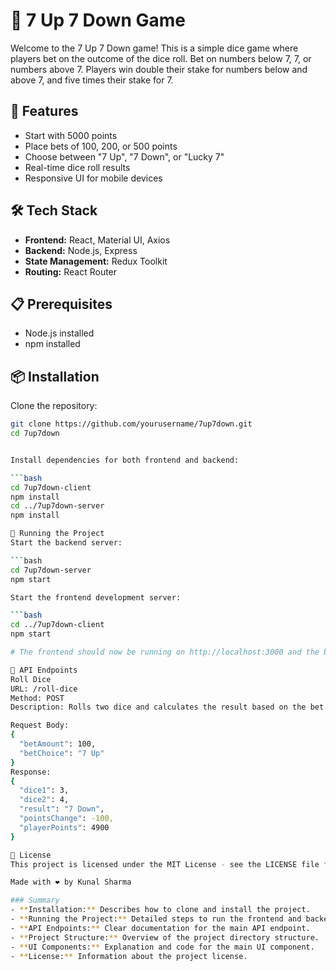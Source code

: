 # 🎲 7 Up 7 Down Game

Welcome to the 7 Up 7 Down game! This is a simple dice game where players bet on the outcome of the dice roll. Bet on numbers below 7, 7, or numbers above 7. Players win double their stake for numbers below and above 7, and five times their stake for 7.

## 🚀 Features
- Start with 5000 points
- Place bets of 100, 200, or 500 points
- Choose between "7 Up", "7 Down", or "Lucky 7"
- Real-time dice roll results
- Responsive UI for mobile devices

## 🛠️ Tech Stack
- **Frontend:** React, Material UI, Axios
- **Backend:** Node.js, Express
- **State Management:** Redux Toolkit
- **Routing:** React Router

## 📋 Prerequisites
- Node.js installed
- npm installed

## 📦 Installation

Clone the repository:

```bash
git clone https://github.com/yourusername/7up7down.git
cd 7up7down


Install dependencies for both frontend and backend:

```bash
cd 7up7down-client
npm install
cd ../7up7down-server
npm install

🔧 Running the Project
Start the backend server:

```bash
cd 7up7down-server
npm start

Start the frontend development server:

```bash
cd ../7up7down-client
npm start

# The frontend should now be running on http://localhost:3000 and the backend on http://localhost:5000.

📄 API Endpoints
Roll Dice
URL: /roll-dice
Method: POST
Description: Rolls two dice and calculates the result based on the bet.

Request Body:
{
  "betAmount": 100,
  "betChoice": "7 Up"
}
Response:
{
  "dice1": 3,
  "dice2": 4,
  "result": "7 Down",
  "pointsChange": -100,
  "playerPoints": 4900
}

📝 License
This project is licensed under the MIT License - see the LICENSE file for details.

Made with ❤️ by Kunal Sharma

### Summary
- **Installation:** Describes how to clone and install the project.
- **Running the Project:** Detailed steps to run the frontend and backend.
- **API Endpoints:** Clear documentation for the main API endpoint.
- **Project Structure:** Overview of the project directory structure.
- **UI Components:** Explanation and code for the main UI component.
- **License:** Information about the project license.
